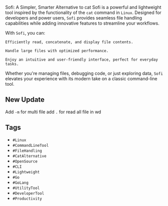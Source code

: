 Sofi: A Simpler, Smarter Alternative to cat Sofi is a powerful and lightweight tool inspired by the functionality of the `cat` command in `Linux`. Designed for developers and power users, `Sofi` provides seamless file handling capabilities while adding innovative features to streamline your workflows.

With `Sofi`, you can:

    Efficiently read, concatenate, and display file contents.

    Handle large files with optimized performance.

    Enjoy an intuitive and user-friendly interface, perfect for everyday tasks.

Whether you're managing files, debugging code, or just exploring data, `Sofi` elevates your experience with its modern take on a classic command-line tool.
## New Update
Add `-m` for multi file
add `.` for read all file in wd

## Tags
- `#Linux`
- `#CommandLineTool`
- `#FileHandling`
- `#CatAlternative`
- `#OpenSource`
- `#CLI`
- `#Lightweight`
- `#Go`
- `#GoLang`
- `#UtilityTool`
- `#DeveloperTool`
- `#Productivity`
